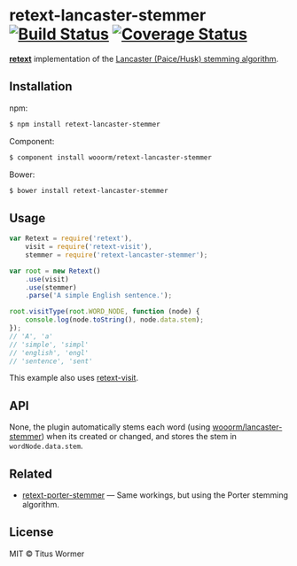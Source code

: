 # retext-lancaster-stemmer [![Build Status](https://travis-ci.org/wooorm/retext-lancaster-stemmer.svg?branch=master)](https://travis-ci.org/wooorm/retext-lancaster-stemmer) [![Coverage Status](https://img.shields.io/coveralls/wooorm/retext-lancaster-stemmer.svg)](https://coveralls.io/r/wooorm/retext-lancaster-stemmer?branch=master)

**[retext](https://github.com/wooorm/retext "Retext")** implementation of the [Lancaster (Paice/Husk) stemming algorithm](http://www.comp.lancs.ac.uk/computing/research/stemming/index.htm).

## Installation

npm:
```sh
$ npm install retext-lancaster-stemmer
```

Component:
```sh
$ component install wooorm/retext-lancaster-stemmer
```

Bower:
```sh
$ bower install retext-lancaster-stemmer
```

## Usage

```js
var Retext = require('retext'),
    visit = require('retext-visit'),
    stemmer = require('retext-lancaster-stemmer');

var root = new Retext()
    .use(visit)
    .use(stemmer)
    .parse('A simple English sentence.');

root.visitType(root.WORD_NODE, function (node) {
    console.log(node.toString(), node.data.stem);
});
// 'A', 'a'
// 'simple', 'simpl'
// 'english', 'engl'
// 'sentence', 'sent'
```

This example also uses [retext-visit](https://github.com/wooorm/retext-visit).

## API
None, the plugin automatically stems each word (using [wooorm/lancaster-stemmer](https://github.com/wooorm/lancaster-stemmer)) when its created or changed, and stores the stem in `wordNode.data.stem`.

## Related

- [retext-porter-stemmer](https://github.com/wooorm/retext-porter-stemmer) — Same workings, but using the Porter stemming algorithm.

## License

MIT © Titus Wormer

